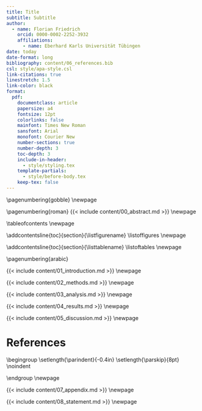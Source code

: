 ```yaml
---
title: Title
subtitle: Subtitle
author:
  - name: Florian Friedrich
    orcid: 0000-0002-2252-3932
    affiliations:
      - name: Eberhard Karls Universität Tübingen
date: today
date-format: long
bibliography: content/06_references.bib
csl: style/apa-style.csl
link-citations: true
linestretch: 1.5
link-color: black
format:
  pdf:
    documentclass: article
    papersize: a4
    fontsize: 12pt
    colorlinks: false
    mainfont: Times New Roman
    sansfont: Arial
    monofont: Courier New
    number-sections: true
    number-depth: 3
    toc-depth: 3
    include-in-header:
      - style/styling.tex
    template-partials:
      - style/before-body.tex
    keep-tex: false
---
```


<!-- titlepage is generated from before-body.tex -->
\pagenumbering{gobble}
\newpage

<!-- abstract -->
<!-- start roman page numbering (I II III) -->
\pagenumbering{roman}
{{< include content/00_abstract.md >}}
\newpage

<!-- toc, lof, lot and add them to toc-->
\tableofcontents
\newpage

\addcontentsline{toc}{section}{\listfigurename}
\listoffigures
\newpage

\addcontentsline{toc}{section}{\listtablename}
\listoftables
\newpage

<!-- start arabic page numbering (1 2 3) -->
\pagenumbering{arabic}

{{< include content/01_introduction.md >}}
\newpage

{{< include content/02_methods.md >}}
\newpage

{{< include content/03_analysis.md >}}
\newpage

{{< include content/04_results.md >}}
\newpage

{{< include content/05_discussion.md >}}
\newpage

# References
<!-- custom formatting: everything except the first line is indented a little bit to make it easier to find references by author names -->
\begingroup
\setlength{\parindent}{-0.4in}
\setlength{\parskip}{8pt}
\noindent
<!-- include references -->
<div id="refs"></div>
\endgroup
\newpage

{{< include content/07_appendix.md >}}
\newpage

{{< include content/08_statement.md >}}
\newpage
